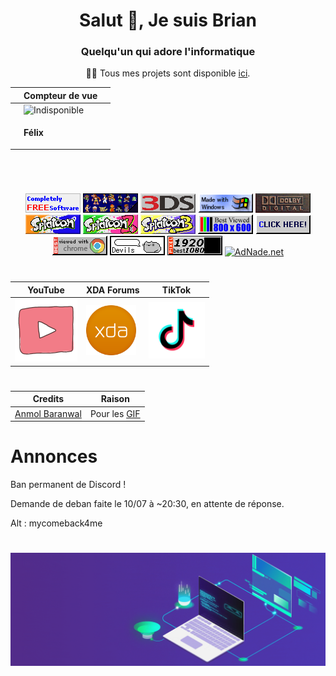<div align="center">
<h1>Salut 👋, Je suis Brian</h1>
<h3>Quelqu'un qui adore l'informatique</h3>
<p>👨‍💻 Tous mes projets sont disponible <a href="https://www.clictune.com/jsf1">ici</a>.</p>

|     | Compteur de vue |     |
|-----|-----------------|-----|
|     |<img src="https://moe-counter.glitch.me/get/@lebazardebryan?theme=rule34" alt="Indisponible" />|  |
|     |<p>**Félix**</p>|  |
<img src="https://github-readme-stats.vercel.app/api?username=LeBazarDeBryan&locale=fr&theme=tokyonight&hide_border=true&border_radius=0&include_all_commits=false&count_private=false" alt="" />
<br>

#

<a href="https://www.clictune.com/jsf1"><img src="88x31/cfs1.gif" /></a> <a href="https://www.clictune.com/jsf6"><img src="88x31/nintendoforever.gif" /></a> <a href="https://www.clictune.com/jsf7"><img src="88x31/3ds.png" /></a> <a href="https://www.clictune.com/jsf8"><img src="88x31/made_with_windows.gif" /></a> <a href="https://www.clictune.com/jsf9"><img src="88x31/dolby_digital.gif" /></a> <a href="https://www.clictune.com/jsfa"><img src="88x31/splatoon.jpg" /></a> <a href="https://www.clictune.com/jsfb"><img src="88x31/splatoon2.jpg" /></a> <a href="https://www.clictune.com/jsfc"><img src="88x31/splatoon3.jpg" /></a> <a href="https://www.clictune.com/jsfd"><img src="88x31/800x600.gif" /></a> <a href="https://www.clictune.com/jsfe"><img src="88x31/clickhere_blue.gif" /></a> <a href="https://www.clictune.com/jsfg"><img src="88x31/best_chrome.gif" /></a> <a href="https://www.clictune.com/jsfh"><img src="88x31/devils_button.gif" /></a> <a href="https://www.clictune.com/jsfi"><img src="88x31/1080p.gif" /></a> <a href="https://www.clictune.com/jsfj" target="_blank"><img src="https://adnade.net/img/88.gif" alt="AdNade.net" border="0"></a>

#

| YouTube | XDA Forums | TikTok |
|---------|------------|--------|
<a href="https://www.clictune.com/jsfk"><img src="gif/youtube.gif" height="100" width="100" /></a> | <a href="https://www.clictune.com/jsfl"><img src="images/xda.png" height="80" width="80" /></a> | <a href="https://www.clictune.com/jsfm"><img src="gif/tiktok.gif" height="90" width="90" /></a>

#

| Credits | Raison |
|---------|--------|
| <a href="https://www.clictune.com/jsfn">Anmol Baranwal</a> | Pour les <a href="https://www.clictune.com/jsfo">GIF</a> |

</div>

#

<h1>Annonces</h1>
<p>Ban permanent de Discord !</p>
<p>Demande de deban faite le 10/07 à ~20:30, en attente de réponse.</p>
<p>Alt : mycomeback4me</p>

#

<img src="gif/animated_laptop_banner.gif" />
